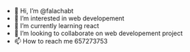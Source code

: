 - 👋 Hi, I’m @falachabt
- 👀 I’m interested in web developement
- 🌱 I’m currently learning react
- 💞️ I’m looking to collaborate on web developement project
- 📫 How to reach me 657273753

<!---
falachabt/falachabt is a ✨ special ✨ repository because its `README.md` (this file) appears on your GitHub profile.
You can click the Preview link to take a look at your changes.
--->
